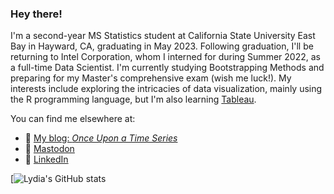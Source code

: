### Hey there!

I'm a second-year MS Statistics student at California State University East Bay in Hayward, CA, graduating in May 2023. Following graduation, I'll be returning to Intel Corporation, whom I interned for during Summer 2022, as a full-time Data Scientist. I'm currently studying Bootstrapping Methods and preparing for my Master's comprehensive exam (wish me luck!). My interests include exploring the intricacies of data visualization, mainly using the R programming language, but I'm also learning [Tableau](https://public.tableau.com/app/profile/lydia.s.gibson). 

You can find me elsewhere at:

- 🔗 [My blog: *Once Upon a Time Series*](https://lgibson7.quarto.pub/once-upon-a-time-series/)
- 🐘 <a rel="nofollow me" href="https://fosstodon.org/@lydz_gibby">Mastodon</a>
- 💼 [LinkedIn](https://www.linkedin.com/in/lgibson7/)

[![Lydia's GitHub stats](https://github-readme-stats.vercel.app/api?username=lgibson7)

<!--
**lgibson7/lgibson7** is a ✨ _special_ ✨ repository because its `README.md` (this file) appears on your GitHub profile.

-->
